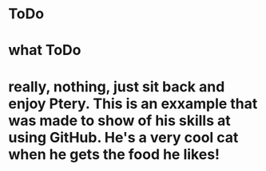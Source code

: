 # ToDo
# what ToDo
# really, nothing, just sit back and enjoy Ptery. This is an exxample that was made to show of his skills at using GitHub. He's a very cool cat when he gets the food he likes!
